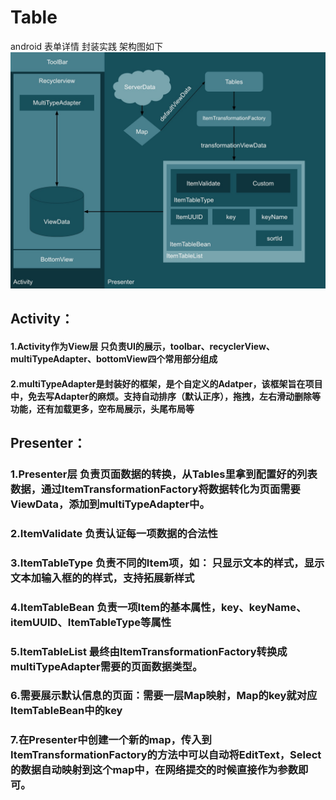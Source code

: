 # Table
android 表单详情 封装实践 架构图如下
![image](https://github.com/Papeone/Table/raw/master/architecture/ArchitectureDesc.jpg)

## Activity：

#### 1.Activity作为View层 只负责UI的展示，toolbar、recyclerView、multiTypeAdapter、bottomView四个常用部分组成

#### 2.multiTypeAdapter是封装好的框架，是个自定义的Adatper，该框架旨在项目中，免去写Adapter的麻烦。支持自动排序（默认正序），拖拽，左右滑动删除等功能，还有加载更多，空布局展示，头尾布局等

## Presenter：

### 1.Presenter层 负责页面数据的转换，从Tables里拿到配置好的列表数据，通过ItemTransformationFactory将数据转化为页面需要ViewData，添加到multiTypeAdapter中。

### 2.ItemValidate 负责认证每一项数据的合法性

### 3.ItemTableType 负责不同的Item项，如： 只显示文本的样式，显示文本加输入框的的样式，支持拓展新样式

### 4.ItemTableBean 负责一项Item的基本属性，key、keyName、itemUUID、ItemTableType等属性

### 5.ItemTableList 最终由ItemTransformationFactory转换成multiTypeAdapter需要的页面数据类型。

### 6.需要展示默认信息的页面：需要一层Map映射，Map的key就对应ItemTableBean中的key

### 7.在Presenter中创建一个新的map，传入到ItemTransformationFactory的方法中可以自动将EditText，Select的数据自动映射到这个map中，在网络提交的时候直接作为参数即可。
